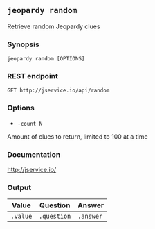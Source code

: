 ## `jeopardy random`

Retrieve random Jeopardy clues

### Synopsis

    jeopardy random [OPTIONS]

### REST endpoint

    GET http://jservice.io/api/random

### Options

* `-count N`

Amount of clues to return, limited to 100 at a time

### Documentation

http://jservice.io/

### Output

| Value    | Question                                           | Answer    |
| -------- | -------------------------------------------------- | --------- |
| `.value` | `.question`                                        | `.answer` |
